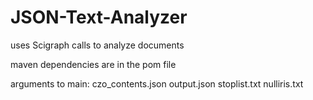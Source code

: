 # JSON-Text-Analyzer
uses Scigraph calls to analyze documents

maven dependencies are in the pom file

arguments to main: czo_contents.json output.json stoplist.txt nulliris.txt
